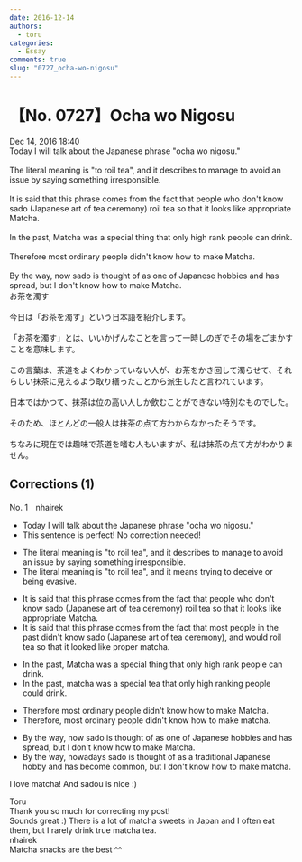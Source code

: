 ```yaml
---
date: 2016-12-14
authors:
  - toru
categories:
  - Essay
comments: true
slug: "0727_ocha-wo-nigosu"
---
```


# 【No. 0727】Ocha wo Nigosu
<div class="date">Dec 14, 2016 18:40</div>
<div id="post"><div id="body_show_ori">
Today I will talk about the Japanese phrase "ocha wo nigosu."<br/><br/>The literal meaning is "to roil tea", and it describes to manage to avoid an issue by saying something irresponsible.<br/><br/>It is said that this phrase comes from the fact that people who don't know sado (Japanese art of tea ceremony) roil tea so that it looks like appropriate Matcha.<br/><br/>In the past, Matcha was a special thing that only high rank people can drink.<br/><br/>Therefore most ordinary people didn't know how to make Matcha.<br/><br/>By the way, now sado is thought of as one of Japanese hobbies and has spread, but I don't know how to make Matcha.
</div></div>

<!-- more -->

<div id="post_ja"><div id="body_show_mo">
お茶を濁す<br/><br/>今日は「お茶を濁す」という日本語を紹介します。<br/><br/>「お茶を濁す」とは、いいかげんなことを言って一時しのぎでその場をごまかすことを意味します。<br/><br/>この言葉は、茶道をよくわかっていない人が、お茶をかき回して濁らせて、それらしい抹茶に見えるよう取り繕ったことから派生したと言われています。<br/><br/>日本ではかつて、抹茶は位の高い人しか飲むことができない特別なものでした。<br/><br/>そのため、ほとんどの一般人は抹茶の点て方わからなかったそうです。<br/><br/>ちなみに現在では趣味で茶道を嗜む人もいますが、私は抹茶の点て方がわかりません。
</div></div>

## Corrections (1)
<div id="block"><div class="first_name"> No. 1　<span class="just_name">nhairek</span></div><div id="block2">
<ul class="correction_field">
<li class="incorrect">Today I will talk about the Japanese phrase "ocha wo nigosu."</li>
<li class="corrected perfect">This sentence is perfect! No correction needed!</li>
</ul>
<ul class="correction_field">
<li class="incorrect">The literal meaning is "to roil tea", and it describes to manage to avoid an issue by saying something irresponsible.</li>
<li class="corrected correct">
The literal meaning is "to roil tea", and it<span class="f_blue"> means trying to deceive or being evasive.</span>
</li>
</ul>
<ul class="correction_field">
<li class="incorrect">It is said that this phrase comes from the fact that people who don't know sado (Japanese art of tea ceremony) roil tea so that it looks like appropriate Matcha.</li>
<li class="corrected correct">
It is said that this phrase comes from the fact that <span class="f_blue">most</span> people<span class="f_blue"> in the past</span> <span class="f_blue">didn't</span> know sado (Japanese art of tea ceremony),<span class="f_blue"> and would roil </span>tea so that it <span class="f_blue">looked</span> like <span class="f_blue">proper matcha</span>.
</li>
</ul>
<ul class="correction_field">
<li class="incorrect">In the past, Matcha was a special thing that only high rank people can drink.</li>
<li class="corrected correct">
In the past, <span class="f_blue">matcha</span> was a special <span class="f_blue">tea</span> that only high <span class="f_blue">ranking</span> people <span class="f_blue">could</span> drink.
</li>
</ul>
<ul class="correction_field">
<li class="incorrect">Therefore most ordinary people didn't know how to make Matcha.</li>
<li class="corrected correct">
Therefore<span class="f_blue">,</span> most ordinary people didn't know how to make <span class="f_blue">matcha.</span>
</li>
</ul>
<ul class="correction_field">
<li class="incorrect">By the way, now sado is thought of as one of Japanese hobbies and has spread, but I don't know how to make Matcha.</li>
<li class="corrected correct">
By the way, <span class="f_blue">nowadays</span> sado is thought of<span class="f_blue"> as a traditional Japanese hobby</span> and has <span class="f_blue">become common,</span> but I don't know how to make <span class="f_blue">matcha</span>.
</li>
</ul>
<p class="comment_small">
 I love matcha! And sadou is nice :)
</p>

</div><div class="name"><span class="just_name">Toru</span><br>
Thank you so much for correcting my post!<br/>Sounds great :) There is a lot of matcha sweets in Japan and I often eat them, but I rarely drink true matcha tea.
</div>
<div class="name"><span class="just_name">nhairek</span><br>
Matcha snacks are the best ^^
</div>
</div>

